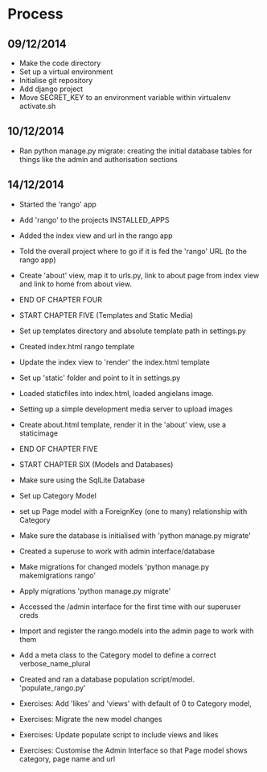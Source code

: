 Process
============

## 09/12/2014
- Make the code directory
- Set up a virtual environment
- Initialise git repository
- Add django project
- Move SECRET_KEY to an environment variable within virtualenv activate.sh

## 10/12/2014
- Ran python manage.py migrate: creating the initial database tables for things like
the admin and authorisation sections

## 14/12/2014
- Started the 'rango' app
- Add 'rango' to the projects INSTALLED_APPS
- Added the index view and url in the rango app
- Told the overall project where to go if it is fed the 'rango' URL (to the rango
    app)
- Create 'about' view, map it to urls.py, link to about page from index view and
link to home from about view.
- END OF CHAPTER FOUR

- START CHAPTER FIVE (Templates and Static Media)
- Set up templates directory and absolute template path in settings.py
- Created index.html rango template
- Update the index view to 'render' the index.html template
- Set up 'static' folder and point to it in settings.py
- Loaded staticfiles into index.html, loaded angielans image.
- Setting up a simple development media server to upload images
- Create about.html template, render it in the 'about' view, use a staticimage
- END OF CHAPTER FIVE

- START CHAPTER SIX (Models and Databases)
- Make sure using the SqlLite Database
- Set up Category Model
- set up Page model with a ForeignKey (one to many) relationship with Category
- Make sure the database is initialised with 'python manage.py migrate'
- Created a superuse to work with admin interface/database
- Make migrations for changed models 'python manage.py makemigrations rango'
- Apply migrations 'python manage.py migrate'
- Accessed the /admin interface for the first time with our superuser creds
- Import and register the rango.models into the admin page to work with them
- Add a meta class to the Category model to define a correct verbose_name_plural
- Created and ran a database population script/model. 'populate_rango.py'
- Exercises: Add 'likes' and 'views' with default of 0 to Category model,
- Exercises: Migrate the new model changes
- Exercises: Update populate script to include views and likes
- Exercises: Customise the Admin Interface so that Page model shows category, page name and url
